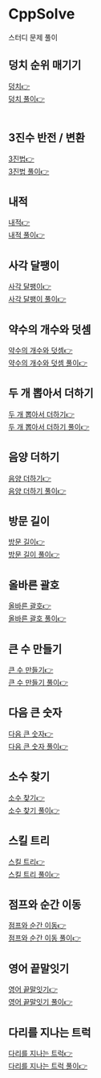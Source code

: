 # CppSolve
스터디 문제 풀이

## 덩치 순위 매기기
[덩치👉](https://www.acmicpc.net/problem/7568 "더엉치")
<br>
[덩치 풀이👉](https://github.com/HongryeolSeong/CppSolve/blob/main/Cpp/0531_%EB%8D%A9%EC%B9%98.cpp "더엉치 풀이")
<br>
<br>

## 3진수 반전 / 변환
[3진법👉](https://programmers.co.kr/learn/courses/30/lessons/68935 "3진법")
<br>
[3진법 풀이👉](https://github.com/HongryeolSeong/CppSolve/blob/main/Cpp/0602_3%EC%A7%84%EB%B2%95%EB%92%A4%EC%A7%91%EA%B8%B0.cpp "3진법 풀이")
<br>

## 내적
[내적👉](https://programmers.co.kr/learn/courses/30/lessons/70128 "내적")
<br>
[내적 풀이👉](https://github.com/HongryeolSeong/CppSolve/blob/main/Cpp/0604_%EB%82%B4%EC%A0%81.cpp "내적 풀이")
<br>

## 사각 달팽이
[사각 달팽이👉](https://codepractice.tistory.com/81 "사각 달팽이")
<br>
[사각 달팽이 풀이👉](https://github.com/HongryeolSeong/CppSolve/blob/main/Cpp/0604_%EB%8B%AC%ED%8C%BD%EC%9D%B42.cpp "사각 달팽이 풀이")
<br>

## 약수의 개수와 덧셈
[약수의 개수와 덧셈👉](https://programmers.co.kr/learn/courses/30/lessons/77884 "약수의 개수와 덧셈")
<br>
[약수의 개수와 덧셈 풀이👉](https://github.com/HongryeolSeong/CppSolve/blob/main/Cpp/0607_1_%EC%95%BD%EC%88%98.cpp "약수의 개수와 덧셈 풀이")
<br>

## 두 개 뽑아서 더하기
[두 개 뽑아서 더하기👉](https://programmers.co.kr/learn/courses/30/lessons/68644 "두 개 뽑아서 더하기")
<br>
[두 개 뽑아서 더하기 풀이👉](https://github.com/HongryeolSeong/CppSolve/blob/main/Cpp/0607_2_%EB%91%90%EA%B0%9C%EB%BD%91%EC%95%84%EC%84%9C%EB%8D%94%ED%95%98%EA%B8%B0.cpp "두 개 뽑아서 더하기 풀이")
<br>

## 음양 더하기
[음양 더하기👉](https://programmers.co.kr/learn/courses/30/lessons/76501 "음양더하기")
<br>
[음양 더하기 풀이👉](https://github.com/HongryeolSeong/CppSolve/blob/main/Cpp/0607_3_%EC%9D%8C%EC%96%91%EB%8D%94%ED%95%98%EA%B8%B0.cpp "음양 더하기 풀이")
<br>

## 방문 길이
[방문 길이👉](https://programmers.co.kr/learn/courses/30/lessons/49994 "방문 길이")
<br>
[방문 길이 풀이👉](https://github.com/HongryeolSeong/CppSolve/blob/main/Cpp/0609_%EB%B0%A9%EB%AC%B8%EA%B8%B8%EC%9D%B4.cpp "방문 길이 풀이")
<br>

## 올바른 괄호
[올바른 괄호👉](https://programmers.co.kr/learn/courses/30/lessons/12909 "올바른 괄호")
<br>
[올바른 괄호 풀이👉](https://github.com/HongryeolSeong/CppSolve/blob/main/Cpp/0611_%EC%98%AC%EB%B0%94%EB%A5%B8%EA%B4%84%ED%98%B8.cpp "올바른 괄호 풀이")
<br>

## 큰 수 만들기
[큰 수 만들기👉](https://programmers.co.kr/learn/courses/30/lessons/42883 "큰수 만들기")
<br>
[큰 수 만들기 풀이👉](https://github.com/HongryeolSeong/CppSolve/blob/main/Cpp/0614_%ED%81%B0%EC%88%98%EB%A7%8C%EB%93%A4%EA%B8%B0.cpp "큰수 만들기 풀이")
<br>

## 다음 큰 숫자
[다음 큰 숫자👉](https://programmers.co.kr/learn/courses/30/lessons/12911 "다음 큰 숫자")
<br>
[다음 큰 숫자 풀이👉](https://github.com/HongryeolSeong/CppSolve/blob/main/Cpp/0616_%EB%8B%A4%EC%9D%8C%ED%81%B0%EC%88%AB%EC%9E%90.cpp "다음 큰 숫자 풀이")
<br>

## 소수 찾기
[소수 찾기👉](https://programmers.co.kr/learn/courses/30/lessons/42839 "소수 찾기")
<br>
[소수 찾기 풀이👉](https://github.com/HongryeolSeong/CppSolve/blob/main/Cpp/0618_%EC%86%8C%EC%88%98%EC%B0%BE%EA%B8%B0.cpp "소수 찾기 풀이")
<br>

## 스킬 트리
[스킬 트리👉](https://programmers.co.kr/learn/courses/30/lessons/49993#fnref1 "스킬 트리")
<br>
[스킬 트리 풀이👉](https://github.com/HongryeolSeong/CppSolve/blob/main/Cpp/0623_%EC%8A%A4%ED%82%AC%ED%8A%B8%EB%A6%AC.cpp "스킬 트리 풀이")
<br>

## 점프와 순간 이동
[점프와 순간 이동👉](https://programmers.co.kr/learn/courses/30/lessons/12980 "점프와 순간 이동")
<br>
[점프와 순간 이동 풀이👉](https://github.com/HongryeolSeong/CppSolve/blob/main/Cpp/0625_%EC%A0%90%ED%94%84%EC%99%80%EC%88%9C%EA%B0%84%EC%9D%B4%EB%8F%99.cpp "점프와 순간 이동 풀이")
<br>

## 영어 끝말잇기
[영어 끝말잇기👉](https://programmers.co.kr/learn/courses/30/lessons/12981 "영어 끝말잇기")
<br>
[영어 끝말잇기 풀이👉](https://github.com/HongryeolSeong/CppSolve/blob/main/Cpp/0625_%EC%98%81%EC%96%B4%EB%81%9D%EB%A7%90%EC%9E%87%EA%B8%B0.cpp "영어 끝말잇기 풀이")
<br>

## 다리를 지나는 트럭
[다리를 지나는 트럭👉](https://programmers.co.kr/learn/courses/30/lessons/42583 "다리를 지나는 트럭")
<br>
[다리를 지나는 트럭 풀이👉](https://github.com/HongryeolSeong/CppSolve/blob/main/Cpp/0628_%EB%8B%A4%EB%A6%AC%EB%A5%BC%EC%A7%80%EB%82%98%EB%8A%94%ED%8A%B8%EB%9F%AD.cpp "다리를 지나는 트럭 풀이")
<br>
